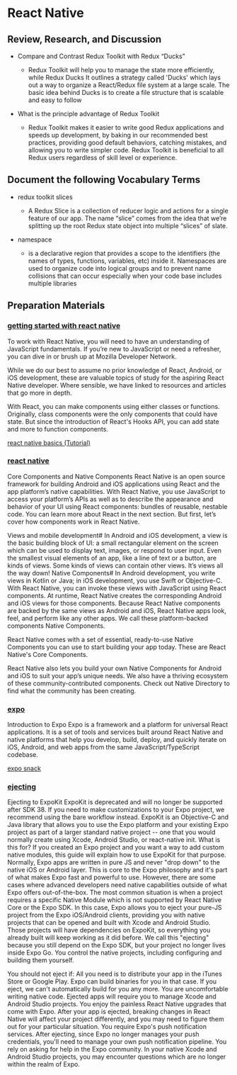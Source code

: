 # React Native
## Review, Research, and Discussion

- Compare and Contrast Redux Toolkit with Redux “Ducks”
    -  Redux Toolkit will help you to manage the state more efficiently, while Redux Ducks It outlines a strategy called 'Ducks' which lays out a way to organize a React/Redux file system at a large scale. The basic idea behind Ducks is to create a file structure that is scalable and easy to follow

- What is the principle advantage of Redux Toolkit
    - Redux Toolkit makes it easier to write good Redux applications and speeds up development, by baking in our recommended best practices, providing good default behaviors, catching mistakes, and allowing you to write simpler code. Redux Toolkit is beneficial to all Redux users regardless of skill level or experience.

## Document the following Vocabulary Terms

- redux toolkit slices
    - A Redux Slice is a collection of reducer logic and actions for a single feature of our app. The name “slice” comes from the idea that we’re splitting up the root Redux state object into multiple “slices” of slate.

- namespace
    - is a declarative region that provides a scope to the identifiers (the names of types, functions, variables, etc) inside it. Namespaces are used to organize code into logical groups and to prevent name collisions that can occur especially when your code base includes multiple libraries

## Preparation Materials

### [getting started with react native](https://reactnative.dev/docs/getting-started)

To work with React Native, you will need to have an understanding of JavaScript fundamentals. If you’re new to JavaScript or need a refresher, you can dive in or brush up at Mozilla Developer Network.

While we do our best to assume no prior knowledge of React, Android, or iOS development, these are valuable topics of study for the aspiring React Native developer. Where sensible, we have linked to resources and articles that go more in depth.

With React, you can make components using either classes or functions. Originally, class components were the only components that could have state. But since the introduction of React's Hooks API, you can add state and more to function components.

[react native basics (Tutorial)](https://reactnative.dev/docs/tutorial)
### [react native](https://reactnative.dev/)
Core Components and Native Components
React Native is an open source framework for building Android and iOS applications using React and the app platform’s native capabilities. With React Native, you use JavaScript to access your platform’s APIs as well as to describe the appearance and behavior of your UI using React components: bundles of reusable, nestable code. You can learn more about React in the next section. But first, let’s cover how components work in React Native.

Views and mobile development#
In Android and iOS development, a view is the basic building block of UI: a small rectangular element on the screen which can be used to display text, images, or respond to user input. Even the smallest visual elements of an app, like a line of text or a button, are kinds of views. Some kinds of views can contain other views. It’s views all the way down!
Native Components#
In Android development, you write views in Kotlin or Java; in iOS development, you use Swift or Objective-C. With React Native, you can invoke these views with JavaScript using React components. At runtime, React Native creates the corresponding Android and iOS views for those components. Because React Native components are backed by the same views as Android and iOS, React Native apps look, feel, and perform like any other apps. We call these platform-backed components Native Components.

React Native comes with a set of essential, ready-to-use Native Components you can use to start building your app today. These are React Native's Core Components.

React Native also lets you build your own Native Components for Android and iOS to suit your app’s unique needs. We also have a thriving ecosystem of these community-contributed components. Check out Native Directory to find what the community has been creating.

### [expo](https://expo.io/)
Introduction to Expo
Expo is a framework and a platform for universal React applications. It is a set of tools and services built around React Native and native platforms that help you develop, build, deploy, and quickly iterate on iOS, Android, and web apps from the same JavaScript/TypeScript codebase.

[expo snack](https://snack.expo.io/)
### [ejecting](https://docs.expo.io/expokit/eject/?redirected)
Ejecting to ExpoKit
ExpoKit is deprecated and will no longer be supported after SDK 38. If you need to make customizations to your Expo project, we recommend using the bare workflow instead.
ExpoKit is an Objective-C and Java library that allows you to use the Expo platform and your existing Expo project as part of a larger standard native project -- one that you would normally create using Xcode, Android Studio, or react-native init.
What is this for?
If you created an Expo project and you want a way to add custom native modules, this guide will explain how to use ExpoKit for that purpose.
Normally, Expo apps are written in pure JS and never "drop down" to the native iOS or Android layer. This is core to the Expo philosophy and it's part of what makes Expo fast and powerful to use.
However, there are some cases where advanced developers need native capabilities outside of what Expo offers out-of-the-box. The most common situation is when a project requires a specific Native Module which is not supported by React Native Core or the Expo SDK.
In this case, Expo allows you to eject your pure-JS project from the Expo iOS/Android clients, providing you with native projects that can be opened and built with Xcode and Android Studio. Those projects will have dependencies on ExpoKit, so everything you already built will keep working as it did before.
We call this "ejecting" because you still depend on the Expo SDK, but your project no longer lives inside Expo Go. You control the native projects, including configuring and building them yourself.

You should not eject if:
All you need is to distribute your app in the iTunes Store or Google Play. Expo can build binaries for you in that case. If you eject, we can't automatically build for you any more.
You are uncomfortable writing native code. Ejected apps will require you to manage Xcode and Android Studio projects.
You enjoy the painless React Native upgrades that come with Expo. After your app is ejected, breaking changes in React Native will affect your project differently, and you may need to figure them out for your particular situation.
You require Expo's push notification services. After ejecting, since Expo no longer manages your push credentials, you'll need to manage your own push notification pipeline.
You rely on asking for help in the Expo community. In your native Xcode and Android Studio projects, you may encounter questions which are no longer within the realm of Expo.
